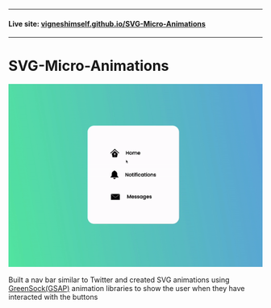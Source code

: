 <hr>

#### Live site: [vigneshimself.github.io/SVG-Micro-Animations](https://vigneshimself.github.io/SVG-Micro-Animations/)

<hr/> 


# SVG-Micro-Animations

![alt text](/svg-micro-animations.gif)

Built a nav bar similar to Twitter and created SVG animations using [GreenSock(GSAP)](https://greensock.com/gsap/) animation libraries to show the user when they have interacted with the buttons

